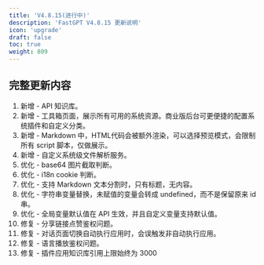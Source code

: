 ```yaml
---
title: 'V4.8.15(进行中)'
description: 'FastGPT V4.8.15 更新说明'
icon: 'upgrade'
draft: false
toc: true
weight: 809
---
```



## 完整更新内容

1. 新增 - API 知识库。
2. 新增 - 工具箱页面，展示所有可用的系统资源。商业版后台可更便捷的配置系统插件和自定义分类。
3. 新增 - Markdown 中，HTML代码会被额外渲染，可以选择预览模式，会限制所有 script 脚本，仅做展示。
4. 新增 - 自定义系统级文件解析服务。
5. 优化 - base64 图片截取判断。
6. 优化 - i18n cookie 判断。
7. 优化 - 支持 Markdown 文本分割时，只有标题，无内容。
8. 优化 - 字符串变量替换，未赋值的变量会转成 undefined，而不是保留原来 id 串。
9. 优化 - 全局变量默认值在 API 生效，并且自定义变量支持默认值。
10. 修复 - 分享链接点赞鉴权问题。
11. 修复 - 对话页面切换自动执行应用时，会误触发非自动执行应用。
12. 修复 - 语言播放鉴权问题。
13. 修复 - 插件应用知识库引用上限始终为 3000